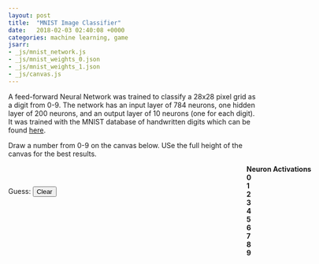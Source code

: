 ```yaml
---
layout: post
title:  "MNIST Image Classifier"
date:   2018-02-03 02:40:08 +0000
categories: machine learning, game
jsarr:
- _js/mnist_network.js
- _js/mnist_weights_0.json
- _js/mnist_weights_1.json
- _js/canvas.js
---
```


<html>
<body class = 'post2'>
    	<p>A feed-forward Neural Network was trained to classify a 28x28 pixel grid as a digit from 0-9. The network has an input layer of 784 neurons, one hidden layer of 200 neurons, and an output layer of 10 neurons (one for each digit). It was trained with the MNIST database of handwritten digits which can be found <a href="http://yann.lecun.com/exdb/mnist/" target="_blank">here</a>.</p>
	<p>Draw a number from 0-9 on the canvas below. USe the full height of the canvas for the best results.</p>
	<div style="position: relative; width:900px; float:left;">
		<div style="height:540; display: inline-block; width: 484px; float:inherit; margin-top: 30px; ">
			<canvas id="canvas"></canvas>
			<div id="bottom">
				<p class="guess">Guess: <span id="guess"></span><button id="clearbutton">Clear</button></p>
			</div>
		</div>
		<div id="elements">
			<div class="bar" style="margin-top: 0px"><b>Neuron Activations</b></div>
			<div class="bar"><b>0 </b><div class="meter"><span style="width: 25%" class="0"></span></div></div>
			<div class="bar"><b>1 </b><div class="meter"><span style="width: 25%" class="1"></span></div></div>
			<div class="bar"><b>2 </b><div class="meter"><span style="width: 25%" class="2"></span></div></div>
			<div class="bar"><b>3 </b><div class="meter"><span style="width: 25%" class="3"></span></div></div>
			<div class="bar"><b>4 </b><div class="meter"><span style="width: 25%" class="4"></span></div></div>
			<div class="bar"><b>5 </b><div class="meter"><span style="width: 25%" class="5"></span></div></div>
			<div class="bar"><b>6 </b><div class="meter"><span style="width: 25%" class="6"></span></div></div>
			<div class="bar"><b>7 </b><div class="meter"><span style="width: 25%" class="7"></span></div></div>
			<div class="bar"><b>8 </b><div class="meter"><span style="width: 25%" class="8"></span></div></div>
			<div class="bar"><b>9 </b><div class="meter"><span style="width: 25%" class="9"></span></div></div>
		</div>
	</div>
</body>
</html>
